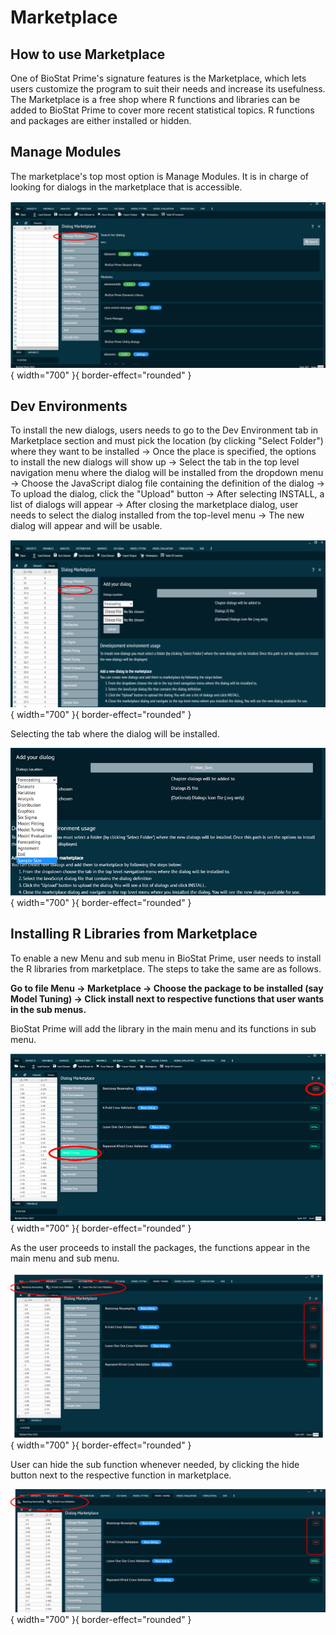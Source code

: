 # Marketplace

## How to use Marketplace

One of BioStat Prime's signature features is the Marketplace, which lets users customize the program to suit their needs and increase its usefulness. The Marketplace is a free shop where R functions and libraries can be added to BioStat Prime to cover more recent statistical topics. R functions and packages are either installed or hidden.

## Manage Modules

The marketplace's top most option is Manage Modules. It is in charge of looking for dialogs in the marketplace that is accessible.

![alt text](screenshots/image305.png){ width="700" }{ border-effect="rounded" }

## Dev Environments

To install the new dialogs, users needs to go to the Dev Environment tab in Marketplace section and must pick the location (by clicking "Select Folder") where they want to be installed -> Once the place is specified, the options to install the new dialogs will show up -> Select the tab in the top level navigation menu where the dialog will be installed from the dropdown menu -> Choose the JavaScript dialog file containing the definition of the dialog -> To upload the dialog, click the "Upload" button -> After selecting INSTALL, a list of dialogs will appear -> After closing the marketplace dialog, user needs to select the dialog installed from the top-level menu -> The new dialog will appear and will be usable.

![alt text](screenshots/image306.png){ width="700" }{ border-effect="rounded" }

Selecting the tab where the dialog will be installed.

![alt text](screenshots/image307.png){ width="700" }{ border-effect="rounded" }

## Installing R Libraries from Marketplace

To enable a new Menu and sub menu in BioStat Prime, user needs to install the R libraries from marketplace. The steps to take the same are as follows.

__Go to file Menu -> Marketplace -> Choose the package to be installed (say Model Tuning) -> Click install next to respective functions that user wants in the sub menus.__

BioStat Prime will add the library in the main menu and its functions in sub menu.

![alt text](screenshots/image308.png){ width="700" }{ border-effect="rounded" }

As the user proceeds to install the packages, the functions appear in the main menu and sub menu.

![alt text](screenshots/image309.png){ width="700" }{ border-effect="rounded" }

User can hide the sub function whenever needed, by clicking the hide button next to the respective function in marketplace.

![alt text](screenshots/image310.png){ width="700" }{ border-effect="rounded" }